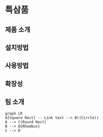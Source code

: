 # 특삼품

## 제품 소개

## 설치방법

## 사용방법

## 확장성

## 팀 소개


```mermaid
graph LR
A[Square Rect] -- Link text --> B((Circle))
A --> C(Round Rect)
B --> D{Rhombus}
C --> D
```
